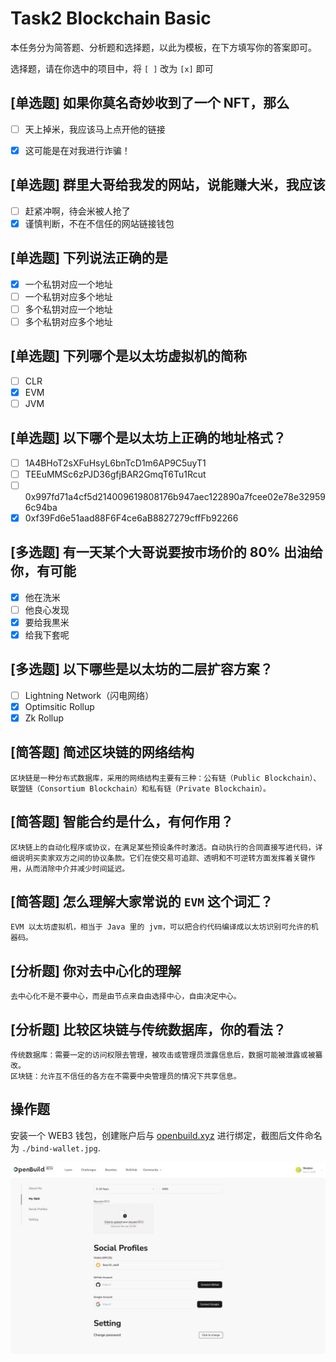 # Task2 Blockchain Basic

本任务分为简答题、分析题和选择题，以此为模板，在下方填写你的答案即可。

选择题，请在你选中的项目中，将 `[ ]` 改为 `[x]` 即可



## [单选题] 如果你莫名奇妙收到了一个 NFT，那么

- [ ] 天上掉米，我应该马上点开他的链接
- [x] 这可能是在对我进行诈骗！



## [单选题] 群里大哥给我发的网站，说能赚大米，我应该

- [ ] 赶紧冲啊，待会米被人抢了
- [x] 谨慎判断，不在不信任的网站链接钱包

## [单选题] 下列说法正确的是

- [x] 一个私钥对应一个地址
- [ ] 一个私钥对应多个地址
- [ ] 多个私钥对应一个地址
- [ ] 多个私钥对应多个地址

 ## [单选题] 下列哪个是以太坊虚拟机的简称

- [ ] CLR
- [x] EVM
- [ ] JVM

## [单选题] 以下哪个是以太坊上正确的地址格式？

- [ ] 1A4BHoT2sXFuHsyL6bnTcD1m6AP9C5uyT1
- [ ] TEEuMMSc6zPJD36gfjBAR2GmqT6Tu1Rcut
- [ ] 0x997fd71a4cf5d214009619808176b947aec122890a7fcee02e78e329596c94ba
- [x] 0xf39Fd6e51aad88F6F4ce6aB8827279cffFb92266
      
## [多选题] 有一天某个大哥说要按市场价的 80% 出油给你，有可能

- [x] 他在洗米
- [ ] 他良心发现
- [x] 要给我黒米
- [x] 给我下套呢

## [多选题] 以下哪些是以太坊的二层扩容方案？

- [ ] Lightning Network（闪电网络）
- [x] Optimsitic Rollup
- [x] Zk Rollup

## [简答题] 简述区块链的网络结构

```
区块链是一种分布式数据库，采用的网络结构主要有三种：公有链（Public Blockchain）、联盟链（Consortium Blockchain）和私有链（Private Blockchain）。
```



## [简答题] 智能合约是什么，有何作用？

```
区块链上的自动化程序或协议，在满足某些预设条件时激活。自动执行的合同直接写进代码，详细说明买卖家双方之间的协议条款。它们在使交易可追踪、透明和不可逆转方面发挥着关键作用，从而消除中介并减少时间延迟。
```



## [简答题] 怎么理解大家常说的 `EVM` 这个词汇？

```
EVM 以太坊虚拟机，相当于 Java 里的 jvm，可以把合约代码编译成以太坊识别可允许的机器码。
```



## [分析题] 你对去中心化的理解

```
去中心化不是不要中心，而是由节点来自由选择中心，自由决定中心。
```



## [分析题] 比较区块链与传统数据库，你的看法？

```
传统数据库：需要一定的访问权限去管理，被攻击或管理员泄露信息后，数据可能被泄露或被纂改。
区块链：允许互不信任的各方在不需要中央管理员的情况下共享信息。
```



## 操作题

安装一个 WEB3 钱包，创建账户后与 [openbuild.xyz](https://openbuild.xyz/profile) 进行绑定，截图后文件命名为 `./bind-wallet.jpg`.

![bind-wallet](./bind-wallet.jpg "bind-wallet")
